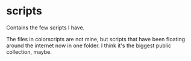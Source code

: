scripts
=======

Contains the few scripts I have.

The files in colorscripts are not mine, but scripts that have been floating around the internet now in one folder. I think it's the biggest public collection, maybe.
